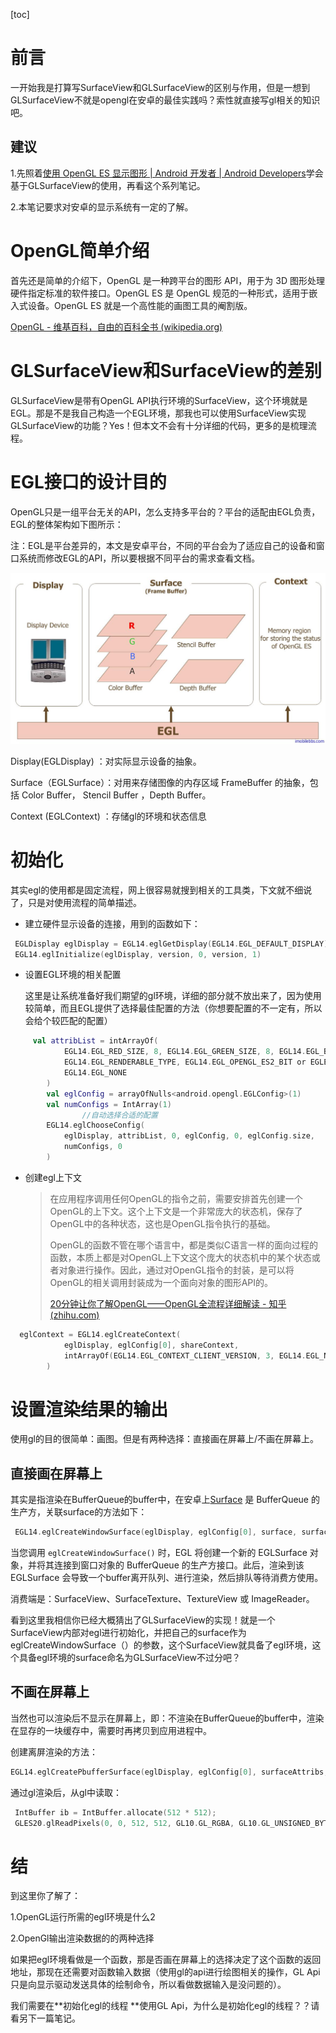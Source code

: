 [toc]

# 前言

一开始我是打算写SurfaceView和GLSurfaceView的区别与作用，但是一想到GLSurfaceView不就是opengl在安卓的最佳实践吗？索性就直接写gl相关的知识吧。

## 建议

1.先照着[使用 OpenGL ES 显示图形  | Android 开发者  | Android Developers](https://developer.android.com/training/graphics/opengl?hl=zh-cn)学会基于GLSurfaceView的使用，再看这个系列笔记。

2.本笔记要求对安卓的显示系统有一定的了解。

# OpenGL简单介绍

首先还是简单的介绍下，OpenGL 是一种跨平台的图形 API，用于为 3D 图形处理硬件指定标准的软件接口。OpenGL ES 是 OpenGL 规范的一种形式，适用于嵌入式设备。OpenGL ES 就是一个高性能的画图工具的阉割版。

[OpenGL - 维基百科，自由的百科全书 (wikipedia.org)](https://zh.wikipedia.org/zh/OpenGL)

# GLSurfaceView和SurfaceView的差别

GLSurfaceView是带有OpenGL API执行环境的SurfaceView，这个环境就是EGL。那是不是我自己构造一个EGL环境，那我也可以使用SurfaceView实现GLSurfaceView的功能？Yes！但本文不会有十分详细的代码，更多的是梳理流程。

# EGL接口的设计目的

OpenGL只是一组平台无关的API，怎么支持多平台的？平台的适配由EGL负责，EGL的整体架构如下图所示：

注：EGL是平台差异的，本文是安卓平台，不同的平台会为了适应自己的设备和窗口系统而修改EGL的API，所以要根据不同平台的需求查看文档。

![image](https://github.com/BAByte/pic/blob/master/11627955-2b58b754981e0e6d.png?raw=true)

Display(EGLDisplay) ：对实际显示设备的抽象。

Surface（EGLSurface）：对用来存储图像的内存区域 FrameBuffer 的抽象，包括 Color Buffer， Stencil Buffer ，Depth Buffer。

Context (EGLContext) ：存储gl的环境和状态信息

# 初始化

其实egl的使用都是固定流程，网上很容易就搜到相关的工具类，下文就不细说了，只是对使用流程的简单描述。

+ 建立硬件显示设备的连接，用到的函数如下：

~~~kotlin
 EGLDisplay eglDisplay = EGL14.eglGetDisplay(EGL14.EGL_DEFAULT_DISPLAY)
 EGL14.eglInitialize(eglDisplay, version, 0, version, 1)
~~~

+ 设置EGL环境的相关配置

  这里是让系统准备好我们期望的gl环境，详细的部分就不放出来了，因为使用较简单，而且EGL提供了选择最佳配置的方法（你想要配置的不一定有，所以会给个较匹配的配置）

~~~kotlin
     val attribList = intArrayOf(
            EGL14.EGL_RED_SIZE, 8, EGL14.EGL_GREEN_SIZE, 8, EGL14.EGL_BLUE_SIZE, 8, EGL14.EGL_ALPHA_SIZE, 8,
            EGL14.EGL_RENDERABLE_TYPE, EGL14.EGL_OPENGL_ES2_BIT or EGLExt.EGL_OPENGL_ES3_BIT_KHR, EGL14.EGL_NONE, 0,
            EGL14.EGL_NONE
        )
        val eglConfig = arrayOfNulls<android.opengl.EGLConfig>(1)
        val numConfigs = IntArray(1)
				//自动选择合适的配置
        EGL14.eglChooseConfig(
            eglDisplay, attribList, 0, eglConfig, 0, eglConfig.size,
            numConfigs, 0
        )
~~~

+ 创建egl上下文

  > 在应用程序调用任何OpenGL的指令之前，需要安排首先创建一个OpenGL的上下文。这个上下文是一个非常庞大的状态机，保存了OpenGL中的各种状态，这也是OpenGL指令执行的基础。
  >
  > OpenGL的函数不管在哪个语言中，都是类似C语言一样的面向过程的函数，本质上都是对OpenGL上下文这个庞大的状态机中的某个状态或者对象进行操作。因此，通过对OpenGL指令的封装，是可以将OpenGL的相关调用封装成为一个面向对象的图形API的。
  >
  > [20分钟让你了解OpenGL——OpenGL全流程详细解读 - 知乎 (zhihu.com)](https://zhuanlan.zhihu.com/p/56693625)

~~~kotlin
  eglContext = EGL14.eglCreateContext(
            eglDisplay, eglConfig[0], shareContext,
            intArrayOf(EGL14.EGL_CONTEXT_CLIENT_VERSION, 3, EGL14.EGL_NONE), 0
        )
~~~

# 设置渲染结果的输出

使用gl的目的很简单：画图。但是有两种选择：直接画在屏幕上/不画在屏幕上。

## 直接画在屏幕上

其实是指渲染在BufferQueue的buffer中，在安卓上[Surface](https://source.android.google.cn/devices/graphics/arch-sh?hl=zh-cn) 是 BufferQueue 的生产方，关联surface的方法如下：

~~~kotlin
 EGL14.eglCreateWindowSurface(eglDisplay, eglConfig[0], surface, surfaceAttribs, 0)
~~~

当您调用 `eglCreateWindowSurface()` 时，EGL 将创建一个新的 EGLSurface 对象，并将其连接到窗口对象的 BufferQueue 的生产方接口。此后，渲染到该 EGLSurface 会导致一个buffer离开队列、进行渲染，然后排队等待消费方使用。

消费端是：SurfaceView、SurfaceTexture、TextureView 或 ImageReader。

看到这里我相信你已经大概猜出了GLSurfaceView的实现！就是一个SurfaceView内部对egl进行初始化，并把自己的surface作为eglCreateWindowSurface（）的参数，这个SurfaceView就具备了egl环境，这个具备egl环境的surface命名为GLSurfaceView不过分吧？

## 不画在屏幕上

当然也可以渲染后不显示在屏幕上，即：不渲染在BufferQueue的buffer中，渲染在显存的一块缓存中，需要时再拷贝到应用进程中。

创建离屏渲染的方法：

~~~kotlin
EGL14.eglCreatePbufferSurface(eglDisplay, eglConfig[0], surfaceAttribs, 0)
~~~

通过gl渲染后，从gl中读取：

~~~kotlin
 IntBuffer ib = IntBuffer.allocate(512 * 512);
 GLES20.glReadPixels(0, 0, 512, 512, GL10.GL_RGBA, GL10.GL_UNSIGNED_BYTE, ib);
~~~

# 结

到这里你了解了：

1.OpenGL运行所需的egl环境是什么2

2.OpenGl输出渲染数据的的两种选择

如果把egl环境看做是一个函数，那是否画在屏幕上的选择决定了这个函数的返回地址，那现在还需要对函数输入数据（使用gl的api进行绘图相关的操作，GL Api只是向显示驱动发送具体的绘制命令，所以看做数据输入是没问题的）。

我们需要在**初始化egl的线程 **使用GL Api，为什么是初始化egl的线程？？请看另下一篇笔记。

